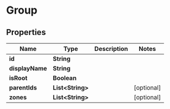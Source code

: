 
# Group

## Properties
Name | Type | Description | Notes
------------ | ------------- | ------------- | -------------
**id** | **String** |  | 
**displayName** | **String** |  | 
**isRoot** | **Boolean** |  | 
**parentIds** | **List&lt;String&gt;** |  |  [optional]
**zones** | **List&lt;String&gt;** |  |  [optional]



